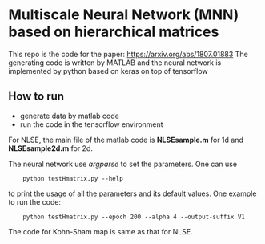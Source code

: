 # Multiscale Neural Network (MNN) based on hierarchical matrices
This repo is the code for the paper: https://arxiv.org/abs/1807.01883
The generating code is written by MATLAB and the neural network is implemented by python based on keras on top of tensorflow

## How to run
- generate data by matlab code
- run the code in the tensorflow environment 

For NLSE, the main file of the matlab code is __NLSEsample.m__ for 1d and __NLSEsample2d.m__ for 2d.

The neural network use _argparse_ to set the parameters. One can use 
```
	python testHmatrix.py --help  
```
to print the usage of all the parameters and its default values.
One example to run the code:
```
	python testHmatrix.py --epoch 200 --alpha 4 --output-suffix V1
```


The code for Kohn-Sham map is same as that for NLSE.
